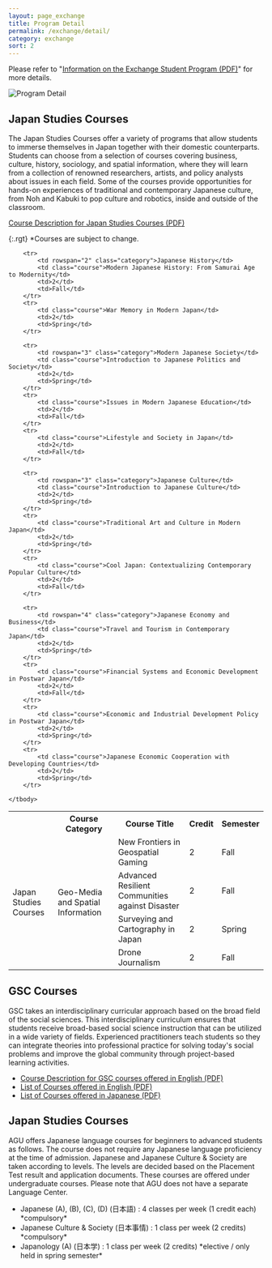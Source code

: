 ```yaml
---
layout: page_exchange
title: Program Detail
permalink: /exchange/detail/
category: exchange
sort: 2
---
```


Please refer to "<a href="../../assets/docs/2020/Information_on_the_Exchange_Student_Program.pdf" target="_blank" class="pdf">Information on the Exchange Student Program (PDF)</a>" for more details. 

<img src="{{ '/assets/images/v1/2019/exchange_02.jpg' | relative_url }}" alt="Program Detail">

## Japan Studies Courses

The Japan Studies Courses offer a variety of programs that allow students to immerse themselves in Japan together with their domestic counterparts. Students can choose from a selection of courses covering business, culture, history, sociology, and spatial information, where they will learn from a collection of renowned researchers, artists, and policy analysts about issues in each field. Some of the courses provide opportunities for hands-on experiences of traditional and contemporary Japanese culture, from Noh and Kabuki to pop culture and robotics, inside and outside of the classroom.

<a href="../../assets/docs/2020/Course_Descriptions_for_Japan_Studies_Courses.pdf" target="_blank" class="pdf">Course Description for Japan Studies Courses (PDF)</a>

{:.rgt}
*Courses are subject to change.

<div class="scroll-table mgn-B50">
<table class="table02">
	<tbody>
		<tr>
			<th></th>
			<th>Course Category</th>
			<th>Course Title</th>
			<th>Credit</th>
			<th>Semester</th>
		</tr>
		<tr>
			<td rowspan="16" class="jsc">Japan Studies Courses</td>
			<td rowspan="4" class="category">Geo-Media and Spatial Information</td>
			<td class="course">New Frontiers in Geospatial Gaming</td>
			<td>2</td>
			<td>Fall</td>
		</tr>
		<tr>
			<td class="course">Advanced Resilient Communities against Disaster</td>
			<td>2</td>
			<td>Fall</td>
		</tr>
		<tr>
			<td class="course">Surveying and Cartography in Japan</td>
			<td>2</td>
			<td>Spring</td>
		</tr>
		<tr>
			<td class="course">Drone Journalism</td>
			<td>2</td>
			<td>Fall</td>
		</tr>

		<tr>
			<td rowspan="2" class="category">Japanese History</td>
			<td class="course">Modern Japanese History: From Samurai Age to Modernity</td>
			<td>2</td>
			<td>Fall</td>
		</tr>
		<tr>
			<td class="course">War Memory in Modern Japan</td>
			<td>2</td>
			<td>Spring</td>
		</tr>

		<tr>
			<td rowspan="3" class="category">Modern Japanese Society</td>
			<td class="course">Introduction to Japanese Politics and Society</td>
			<td>2</td>
			<td>Spring</td>
		</tr>
		<tr>
			<td class="course">Issues in Modern Japanese Education</td>
			<td>2</td>
			<td>Fall</td>
		</tr>
		<tr>
			<td class="course">Lifestyle and Society in Japan</td>
			<td>2</td>
			<td>Fall</td>
		</tr>

		<tr>
			<td rowspan="3" class="category">Japanese Culture</td>
			<td class="course">Introduction to Japanese Culture</td>
			<td>2</td>
			<td>Spring</td>
		</tr>
		<tr>
			<td class="course">Traditional Art and Culture in Modern Japan</td>
			<td>2</td>
			<td>Spring</td>
		</tr>
		<tr>
			<td class="course">Cool Japan: Contextualizing Contemporary Popular Culture</td>
			<td>2</td>
			<td>Fall</td>
		</tr>

		<tr>
			<td rowspan="4" class="category">Japanese Economy and Business</td>
			<td class="course">Travel and Tourism in Contemporary Japan</td>
			<td>2</td>
			<td>Spring</td>
		</tr>
		<tr>
			<td class="course">Financial Systems and Economic Development in Postwar Japan</td>
			<td>2</td>
			<td>Fall</td>
		</tr>
		<tr>
			<td class="course">Economic and Industrial Development Policy in Postwar Japan</td>
			<td>2</td>
			<td>Spring</td>
		</tr>
		<tr>
			<td class="course">Japanese Economic Cooperation with Developing Countries</td>
			<td>2</td>
			<td>Spring</td>
		</tr>

	</tbody>
</table>
</div>

## GSC Courses
GSC takes an interdisciplinary curricular approach based on the broad field of the social sciences. This interdisciplinary curriculum ensures that students receive broad-based social science instruction that can be utilized in a wide variety of fields. Experienced practitioners teach students so they can integrate theories into professional practice for solving today's social problems and improve the global community through project-based learning activities.   

<ul class="mgn-T15">
  <li><a href="../../assets/docs/2020/Course Descriptions for GSC Courses offered in English.pdf" target="_blank" class="pdf">Course Description for GSC courses offered in English (PDF)</a></li>
  <li><a href="../../assets/docs/2020/2020Course list_ENG.pdf" target="_blank" class="pdf">List of Courses offered in English (PDF)</a></li>
  <li><a href="../../assets/docs/2020/2020Course list_Japanese.pdf" target="_blank" class="pdf">List of Courses offered in Japanese (PDF)</a></li>
</ul>


## Japan Studies Courses
AGU offers Japanese language courses for beginners to advanced students as follows. The course does not require any Japanese language proficiency at the time of admission. Japanese and Japanese Culture & Society are taken according to levels. The levels are decided based on the Placement Test result and application documents. These courses are offered under undergraduate courses. Please note that AGU does not have a separate Language Center.


<ul class="list-dot mgn-T15">
<li>Japanese (A), (B), (C), (D) (日本語) : 4 classes per week (1 credit each)   *compulsory*</li>
<li>Japanese Culture & Society (日本事情) : 1 class per week (2 credits)     *compulsory*</li>
<li>Japanology (A) (日本学) : 1 class per week (2 credits)   *elective / only held in spring semester*</li>
</ul>
